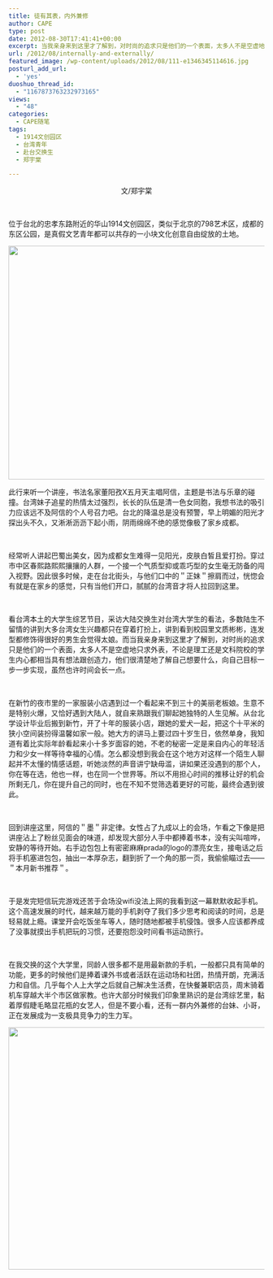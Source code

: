 ```yaml
---
title: 徒有其表，内外兼修
author: CAPE
type: post
date: 2012-08-30T17:41:41+00:00
excerpt: 当我亲身来到这里才了解到，对时尚的追求只是他们的一个表面，太多人不是空虚地只求外表，不论是理工还是文科院校的学生内心都相当具有想法跟创造力，他们很清楚地了解自己想要什么，向自己目标一步一步实现，虽然也许时间会长一点。
url: /2012/08/internally-and-externally/
featured_image: /wp-content/uploads/2012/08/111-e1346345114616.jpg
posturl_add_url:
  - 'yes'
duoshuo_thread_id:
  - "1167873763232973165"
views:
  - "48"
categories:
  - CAPE随笔
tags:
  - 1914文创园区
  - 台湾青年
  - 赴台交换生
  - 郑宇棠

---
```

<p style="text-align: center;">
  文/郑宇棠
</p>

&nbsp;

位于台北的忠孝东路附近的华山1914文创园区，类似于北京的798艺术区，成都的东区公园，是真假文艺青年都可以共存的一小块文化创意自由绽放的土地。

[<img class="alignnone  wp-image-4002" title="111" src="http://www.capechina.org/wp-content/uploads/2012/08/111-1024x730.jpg" alt="" width="645" height="460" />][1]

此行来听一个讲座，书法名家董阳孜X五月天主唱阿信，主题是书法与乐章的碰撞。台湾妹子追星的热情太过强烈，长长的队伍是清一色女同胞，我想书法的吸引力应该远不及阿信的个人号召力吧。台北的降温总是没有预警，早上明媚的阳光才探出头不久，又淅淅沥沥下起小雨，阴雨绵绵不绝的感觉像极了家乡成都。

&nbsp;

经常听人讲起巴蜀出美女，因为成都女生难得一见阳光，皮肤白皙且爱打扮。穿过市中区春熙路熙熙攘攘的人群，一个接一个气质型抑或乖巧型的女生毫无防备的闯入视野。因此很多时候，走在台北街头，与他们口中的＂正妹＂擦肩而过，恍惚会有就是在家乡的感觉，只有当他们开口，腻腻的台湾音才将人拉回到这里。

&nbsp;

看台湾本土的大学生综艺节目，采访大陆交换生对台湾大学生的看法，多数陆生不留情的讲到大多台湾女生兴趣都只在穿着打扮上，讲到看到校园里文质彬彬，连发型都修饰得很好的男生会觉得太娘。而当我亲身来到这里才了解到，对时尚的追求只是他们的一个表面，太多人不是空虚地只求外表，不论是理工还是文科院校的学生内心都相当具有想法跟创造力，他们很清楚地了解自己想要什么，向自己目标一步一步实现，虽然也许时间会长一点。

&nbsp;

在新竹的夜市里的一家服装小店遇到过一个看起来不到三十的美丽老板娘。生意不是特别火爆，又恰好遇到大陆人，就自来熟跟我们聊起她独特的人生见解。从台北学设计毕业后搬到新竹，开了十年的服装小店，跟她的爱犬一起，把这个十平米的狭小空间装扮得温馨如家一般。她大方的讲马上要过四十岁生日，依然单身，我知道有着比实际年龄看起来小十多岁面容的她，不老的秘密一定是来自内心的年轻活力和少女一样等待幸福的心情。怎么都没想到我会在这个地方对这样一个陌生人聊起并不太懂的情感话题，听她淡然的声音讲宁缺毋滥，讲如果还没遇到的那个人，你在等在选，他也一样，也在同一个世界等。所以不用担心时间的推移让好的机会所剩无几，你在提升自己的同时，也在不知不觉筛选着更好的可能，最终会遇到彼此。

&nbsp;

回到讲座这里，阿信的＂墨＂非定律。女性占了九成以上的会场，乍看之下像是把讲座沾上了粉丝见面会的味道，却发现大部分人手中都捧着书本，没有尖叫喧哗，安静的等待开始。右手边包包上有密密麻麻prada的logo的漂亮女生，接电话之后将手机塞进包包，抽出一本厚杂志，翻到折了一个角的那一页，我偷偷瞄过去——＂本月新书推荐＂。

&nbsp;

于是发完短信玩完游戏还苦于会场没wifi没法上网的我看到这一幕默默收起手机。 这个高速发展的时代，越来越万能的手机剥夺了我们多少思考和阅读的时间，总是轻易就上瘾。课堂开会吃饭坐车等人，随时随地都被手机侵蚀。很多人应该都养成了没事就摸出手机把玩的习惯，还要抱怨没时间看书运动旅行。

&nbsp;

在我交换的这个大学里，同龄人很多都不是用最新款的手机，一般都只具有简单的功能，更多的时候他们是捧着课外书或者活跃在运动场和社团，热情开朗，充满活力和自信。几乎每个人上大学之后就自己解决生活费，在快餐兼职店员，周末骑着机车穿越大半个市区做家教。也许大部分时候我们印象里熟识的是台湾综艺里，黏着厚假睫毛略显花瓶的女艺人，但是不要小看，还有一群内外兼修的台妹、小哥，正在发展成为一支极具竞争力的生力军。

[<img class="alignnone size-full wp-image-4003" title="222" src="http://www.capechina.org/wp-content/uploads/2012/08/222-e1346348276374.jpg" alt="" width="640" height="477" />][2]

&nbsp;

 [1]: http://www.capechina.org/wp-content/uploads/2012/08/111.jpg
 [2]: http://www.capechina.org/wp-content/uploads/2012/08/222.jpg